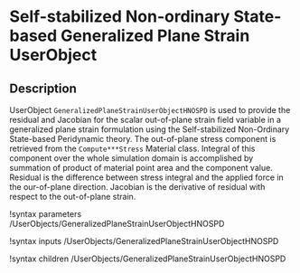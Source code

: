 # Self-stabilized Non-ordinary State-based Generalized Plane Strain UserObject

## Description

UserObject `GeneralizedPlaneStrainUserObjectHNOSPD` is used to provide the residual and Jacobian for the scalar out-of-plane strain field variable in a generalized plane strain formulation using the Self-stabilized Non-Ordinary State-based Peridynamic theory. The out-of-plane stress component is retrieved from the `Compute***Stress` Material class. Integral of this component over the whole simulation domain is accomplished by summation of product of material point area and the component value. Residual is the difference between stress integral and the applied force in the our-of-plane direction. Jacobian is the derivative of residual with respect to the out-of-plane strain.

!syntax parameters /UserObjects/GeneralizedPlaneStrainUserObjectHNOSPD

!syntax inputs /UserObjects/GeneralizedPlaneStrainUserObjectHNOSPD

!syntax children /UserObjects/GeneralizedPlaneStrainUserObjectHNOSPD
